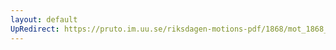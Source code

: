 ```yaml
---
layout: default
UpRedirect: https://pruto.im.uu.se/riksdagen-motions-pdf/1868/mot_1868__ak__53/mot_1868__ak__53-002.pdf
---
```

